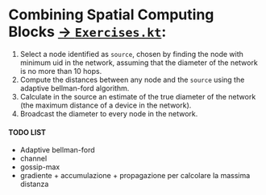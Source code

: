 # Combining Spatial Computing Blocks [-> `Exercises.kt`](src\main\kotlin\collektive\exercises\Exercises.kt):

1. Select a node identified as `source`, chosen by finding the node with minimum uid in the network, assuming that the diameter of the network is no more than 10 hops. 
2. Compute the distances between any node and the `source` using the adaptive bellman-ford algorithm.
3. Calculate in the source an estimate of the true diameter of the network (the maximum distance of a device in the network).
4. Broadcast the diameter to every node in the network.

#### TODO LIST

* Adaptive bellman-ford
* channel
* gossip-max
* gradiente + accumulazione + propagazione per calcolare la massima distanza
